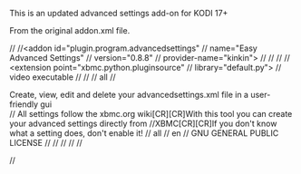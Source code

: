 This is an updated advanced settings add-on for KODI 17+

From the original addon.xml file.

//<?xml version="1.0" encoding="UTF-8" standalone="yes"?>
//<addon id="plugin.program.advancedsettings"
//       name="Easy Advanced Settings"
//      version="0.8.8"
//       provider-name="kinkin">
//    <requires>
//        <import addon="xbmc.python" version="2.1.0"/>
//    </requires>
//    <extension point="xbmc.python.pluginsource"
//               	library="default.py">
//        <provides>video executable</provides>
//    </extension>
//    <extension point="xbmc.addon.metadata">
//        <platform>all</platform>
//        <summary>Create, view, edit and delete your advancedsettings.xml file in a user-friendly gui</summary>
//        <description>All settings follow the xbmc.org wiki[CR][CR]With this tool you can create your advanced settings directly from //XBMC[CR][CR]If you don't know what a setting does, don't enable it!</description>
//       <platform>all</platform>
//       <language>en</language>
//        <license>GNU GENERAL PUBLIC LICENSE</license>
//        <forum></forum>
//        <website></website>
//        <source></source>
//        <email></email>
//    </extension>
	
// </addon>
